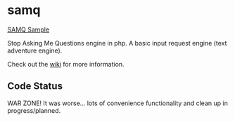 # samq

[SAMQ Sample](https://samq.nhmk.com)

Stop Asking Me Questions engine in php. A basic input request engine (text adventure engine).

Check out the [wiki](https://github.com/nhmkdev/samq/wiki) for more information.

## Code Status

WAR ZONE! It was worse... lots of convenience functionality and clean up in progress/planned.
